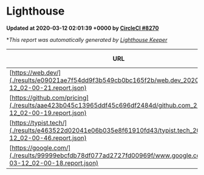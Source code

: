 
# Lighthouse

**Updated at 2020-03-12 02:01:39 +0000 by [CircleCI #8270](https://circleci.com/gh/ItinerisLtd/lighthouse-keeper-example/8270)**

**This report was automatically generated by [Lighthouse Keeper](https://github.com/itinerisltd/lighthouse-keeper)*

| URL | Performance | Accessibility | Best Practices | SEO | PWA | Updated At |
| --- | --- | --- | --- | --- | --- | --- |
| [https://web.dev/](./results/e09021ae7f54dd9f3b549cb0bc165f2b/web.dev_2020-03-12_02-00-21.report.json) | 0.94 | 0.92 | 1 | 0.99 | 1 | 2020-03-12T02:00:21.225Z |
| [https://github.com/pricing](./results/aae423b045c13965ddf45c696df2484d/github.com_2020-03-12_02-00-19.report.json) | 0.63 | 0.93 | 0.93 | 0.92 | 0.56 | 2020-03-12T02:00:19.685Z |
| [https://typist.tech/](./results/e463522d02041e06b035e8f61910fd43/typist.tech_2020-03-12_02-00-46.report.json) | 0.98 | 0.92 | 0.86 | 0.92 | 0.59 | 2020-03-12T02:00:46.153Z |
| [https://google.com/](./results/99999ebcfdb78df077ad2727fd00969f/www.google.com_2020-03-12_02-00-18.report.json) | 0.92 | 0.86 | 0.93 | 0.92 | 0.56 | 2020-03-12T02:00:18.303Z |
